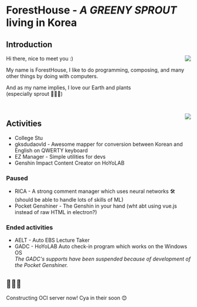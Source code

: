 # ForestHouse - *A GREENY SPROUT* living in Korea

## Introduction
<img align="right" src="https://github-readme-stats.vercel.app/api?username=ForestHouse2316"></img>
<p align="left">
  <p>Hi there, nice to meet you :)</p>
  <p>My name is ForestHouse, I like to do programming, composing, and many other things by doing with computers.</p>
  <p>And as my name implies, I love our Earth and plants
  <br>
  (especially sprout 🌱🌱🌱)</p>
  <br>
</p>
<img align="right" src="https://github-readme-stats.vercel.app/api/top-langs/?username=ForestHouse2316&layout=compact&langs_count=8"></img>

## Activities
- College Stu
- gksdudaovld - Awesome mapper for conversion between Korean and English on QWERTY keyboard
- EZ Manager - Simple utilities for devs
- Genshin Impact Content Creator on HoYoLAB

### Paused
- RICA - A strong comment manager which uses neural networks 🛠️ (should be able to handle lots of skills of ML)
- Pocket Genshiner - The Genshin in your hand (wht abt using vue.js instead of raw HTML in electron?)

### Ended activities
- AELT - Auto EBS Lecture Taker
- GADC - HoYoLAB Auto check-in program which works on the Windows OS\
*The GADC's supports have been suspended because of development of the Pocket Genshiner.*


## 🌳🌲🍃
Constructing OCI server now! Cya in their soon 😊

